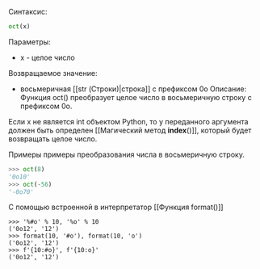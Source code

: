 Синтаксис:
```py
oct(x)
```
Параметры:

- x - целое число

Возвращаемое значение:

- восьмеричная [[str (Строки)|строка]] с префиксом 0o
Описание:
Функция oct() преобразует целое число в восьмеричную строку с префиксом 0o.

Если x не является int объектом Python, то у переданного аргумента должен быть определен [[Магический метод __index__()]], который будет возвращать целое число.

Примеры примеры преобразования числа в восьмеричную строку.
```py
>>> oct(8)
'0o10'
>>> oct(-56)
'-0o70'

```
С помощью встроенной в интерпретатор [[Функция format()]]
```
>>> '%#o' % 10, '%o' % 10
('0o12', '12')
>>> format(10, '#o'), format(10, 'o')
('0o12', '12')
>>> f'{10:#o}', f'{10:o}'
('0o12', '12')
```